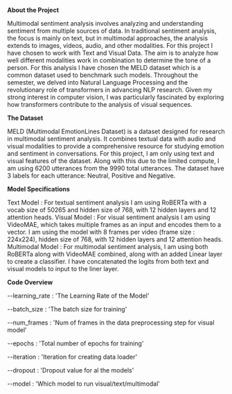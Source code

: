 **About the Project**

Multimodal sentiment analysis involves analyzing and understanding sentiment from
multiple sources of data. In traditional sentiment analysis, the focus is mainly on text,
but in multimodal approaches, the analysis extends to images, videos, audio, and
other modalities. For this project I have chosen to work with Text and Visual Data. The
aim is to analyze how well different modalities work in combination to determine the
tone of a person.
For this analysis I have chosen the MELD dataset which is a common dataset used to
benchmark such models.
Throughout the semester, we delved into Natural Language Processing and the
revolutionary role of transformers in advancing NLP research. Given my strong
interest in computer vision, I was particularly fascinated by exploring how
transformers contribute to the analysis of visual sequences.

**The Dataset**

MELD (Multimodal EmotionLines Dataset) is a dataset designed for research in
multimodal sentiment analysis. It combines textual data with audio and visual
modalities to provide a comprehensive resource for studying emotion and sentiment
in conversations. For this project, I am only using text and visual features of the
dataset. Along with this due to the limited compute, I am using 6200 utterances from
the 9990 total utterances. The dataset have 3 labels for each utterance: Neutral,
Positive and Negative.

**Model Specifications**

Text Model : For textual sentiment analysis I am using RoBERTa with a vocab size of
50265 and hidden size of 768, with 12 hidden layers and 12 attention heads.
Visual Model : For visual sentiment analysis I am using VideoMAE, which takes
multiple frames as an input and encodes them to a vector. I am using the model with 8
frames per video (frame size : 224x224), hidden size of 768, with 12 hidden layers and
12 attention heads.
Multimodal Model : For multimodal sentiment analysis, I am using both RoBERTa
along with VideoMAE combined, along with an added Linear layer to create a
classifier. I have concatenated the logits from both text and visual models to input to
the liner layer.

**Code Overview**

--learning_rate : 'The Learning Rate of the Model'

--batch_size : 'The batch size for training'

--num_frames : 'Num of frames in the data preprocessing step for visual model’

--epochs : 'Total number of epochs for training'

--iteration : 'Iteration for creating data loader'

--dropout : 'Dropout value for al the models'

--model : 'Which model to run visual/text/multimodal'

